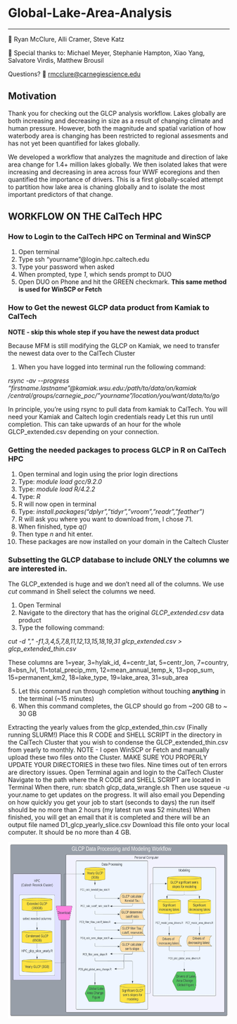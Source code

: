 # Global-Lake-Area-Analysis
-----

:busts_in_silhouette: Ryan McClure, Alli Cramer, Steve Katz

:busts_in_silhouette: Special thanks to: Michael Meyer, Stephanie Hampton, Xiao Yang, Salvatore Virdis, Matthew Brousil

Questions?  :email: rmcclure@carnegiescience.edu

## Motivation

Thank you for checking out the GLCP analysis workflow. Lakes globally are both increasing and decreasing in size as a result of changing climate and human pressure. However, both the magnitude and spatial variation of how waterbody area is changing has been restricted to regional assesments and has not yet been quantified for lakes globally.

We developed a workflow that analyzes the magnitude and direction of lake area change for 1.4+ million lakes globally. We then isolated lakes that were increasing and decreasing in area across four WWF ecoregions and then quantified the importance of drivers. This is a first globally-scaled attempt to partition how lake area is chaning globally and to isolate the most important predictors of that change.

## WORKFLOW ON THE CalTech HPC
### How to Login to the CalTech HPC on Terminal and WinSCP
1. Open terminal
2. Type ssh “yourname”@login.hpc.caltech.edu
3. Type your password when asked
4. When prompted, type <i>1</i>, which sends prompt to DUO
5. Open DUO on Phone and hit the GREEN checkmark. **This same method is used for WinSCP or Fetch**

### How to Get the newest GLCP data product from Kamiak to CalTech
<b>NOTE - skip this whole step if you have the newest data product</b>

Because MFM is still modifying the GLCP on Kamiak, we need to transfer the newest data over to the CalTech Cluster

1. When you have logged into terminal run the following command:

<i>rsync -av --progress “firstname.lastname”@kamiak.wsu.edu:/path/to/data/on/kamiak /central/groups/carnegie_poc/”yourname”/location/you/want/data/to/go</i>

In principle, you’re using rsync to pull data from kamiak to CalTech. You will need your Kamiak and Caltech login credentials ready 
Let this run until completion. This can take upwards of an hour for the whole GLCP_extended.csv depending on your connection. 

### Getting the needed packages to process GLCP in R on CalTech HPC
1. Open terminal and login using the prior login directions
2. Type: <i>module load gcc/9.2.0</i>
3. Type: <i>module load R/4.2.2</i>
4. Type: <i>R</i>
5. R will now open in terminal
6. Type: <i>install.packages(“dplyr”,”tidyr”,”vroom”,”readr”,”feather”)</i>
7. R will ask you where you want to download from, I chose 71.
8. When finished, type <i>q()</i>
9. Then type <i>n</i> and hit enter. 
10. These packages are now installed on your domain in the Caltech Cluster

### Subsetting the GLCP database to include ONLY the columns we are interested in. 
The GLCP_extended is huge and we don’t need all of the columns. We use <i>cut</i> command in Shell select the columns we need.

1. Open Terminal
2. Navigate to the directory that has the original <i>GLCP_extended.csv</i> data product
3. Type the following command:

<i>cut -d "," -f1,3,4,5,7,8,11,12,13,15,18,19,31 glcp_extended.csv > glcp_extended_thin.csv</i>

These columns are 1=year, 3=hylak_id, 4=centr_lat, 5=centr_lon, 7=country, 8=bsn_lvl, 11=total_precip_mm, 12=mean_annual_temp_k, 13=pop_sum, 15=permanent_km2, 18=lake_type, 19=lake_area, 31=sub_area

5. Let this command run through completion without touching <b>anything</b> in the terminal (~15 minutes)
6. When this command completes, the GLCP should go from ~200 GB to ~ 30 GB


Extracting the yearly values from the glcp_extended_thin.csv (Finally running SLURM!)
Place this R CODE and SHELL SCRIPT in the directory in the CalTech Cluster that you wish to condense the GLCP_extended_thin.csv from yearly to monthly. 
NOTE - I open WinSCP or Fetch and manually upload these two files onto the Cluster. 
MAKE SURE YOU PROPERLY UPDATE YOUR DIRECTORIES in these two files. Nine times out of ten errors are directory issues. 
Open Terminal again and login to the CalTech Cluster
Navigate to the path where the R CODE and SHELL SCRIPT are located in Terminal
When there, run: sbatch glcp_data_wrangle.sh
Then use squeue -u your.name to get updates on the progress. It will also email you
Depending on how quickly you get your job to start (seconds to days) the run itself should be no more than 2 hours (my latest run was 52 minutes)
When finished, you will get an email that it is completed and there will be an output file named D1_glcp_yearly_slice.csv
Download this file onto your local computer. It should be no more than 4 GB. 


<a href="url"><img src = "GLCP_Workflow.jpeg" align="center" height="400" width="600" ></a>
